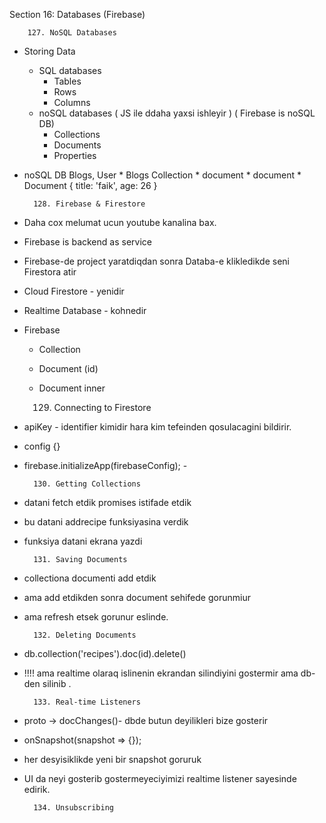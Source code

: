 Section 16: Databases (Firebase)


        127. NoSQL Databases

* Storing Data
    * SQL databases
        * Tables 
        * Rows
        * Columns
    * noSQL databases ( JS ile ddaha yaxsi ishleyir ) ( Firebase is noSQL DB)
        * Collections
        * Documents
        * Properties

* noSQL DB
    Blogs, User
        * Blogs Collection 
            * document
            * document
                * Document {
                    title: 'faik',
                    age: 26
                    }

        128. Firebase & Firestore

* Daha cox melumat ucun youtube kanalina bax.
* Firebase is backend as service
* Firebase-de project yaratdiqdan sonra Databa-e klikledikde seni Firestora atir 
* Cloud Firestore - yenidir
* Realtime Database - kohnedir
* Firebase 
    * Collection
    * Document (id)
    * Document inner




        129. Connecting to Firestore

* apiKey - identifier kimidir hara kim tefeinden qosulacagini bildirir.
* config {}
* firebase.initializeApp(firebaseConfig); - 




        130. Getting Collections

* datani fetch etdik promises istifade etdik
* bu datani addrecipe funksiyasina verdik
* funksiya datani ekrana yazdi 



        131. Saving Documents

* collectiona documenti add etdik
* ama add etdikden sonra document sehifede gorunmiur
* ama refresh etsek gorunur eslinde.


        132. Deleting Documents

* db.collection('recipes').doc(id).delete()
* !!!! ama realtime olaraq islinenin ekrandan 
silindiyini gostermir ama db-den silinib .



        133. Real-time Listeners

* proto -> docChanges()- dbde butun deyilikleri bize gosterir
* onSnapshot(snapshot => {});
* her desyisiklikde yeni bir snapshot goruruk
* UI da neyi gosterib gostermeyeciyimizi realtime
listener sayesinde edirik.


        134. Unsubscribing
